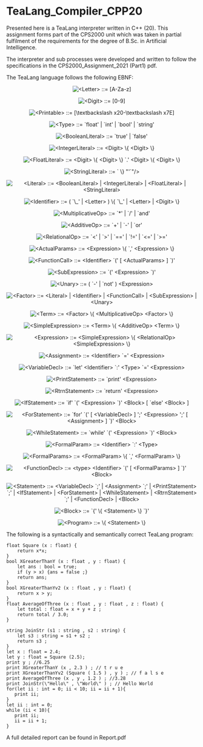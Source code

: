 # TeaLang_Compiler_CPP20

Presented here is a TeaLang interpreter written in C++ (20). This assignment forms part of the CPS2000 unit which was taken in partial fulfilment of the
requirements for the degree of B.Sc. in Artificial Intelligence.

The interpreter and sub processes were developed and written to follow the specifications in the CPS2000_Assignment_2021 (Part1) pdf.

The TeaLang language follows the following EBNF:


<p align="center"> <img src="https://latex.codecogs.com/svg.latex?%3CLetter%3E%20%3A%3A%3D%20%5BA-Za-z%5D" alt="<Letter> ::= [A-Za-z]"/> </p>
  


<p align="center"> <img src="https://latex.codecogs.com/svg.latex?%3CDigit%3E%20%3A%3A%3D%20%5B0-9%5D" alt="<Digit> ::= [0-9]"/> </p>



<p align="center"> <img src="https://latex.codecogs.com/svg.latex?%3CPrintable%3E%20%3A%3A%3D%20%5B%5Ctextbackslash%20x20-%5Ctextbackslash%20x7E%5D" alt="<Printable> ::= [\textbackslash x20-\textbackslash x7E]"/> </p>



<p align="center"> <img src="https://latex.codecogs.com/svg.latex?%3CType%3E%20%3A%3A%3D%20%60float%27%20%7C%20%60int%27%20%7C%20%60bool%27%20%7C%20%60string%27" alt="<Type> ::= `float' | `int' | `bool' | `string'"/> </p>



<p align="center"> <img src="https://latex.codecogs.com/svg.latex?%3CBooleanLiteral%3E%20%3A%3A%3D%20%60true%27%20%7C%20%60false%27" alt="<BooleanLiteral> ::= `true' | `false'"/> </p>



<p align="center"> <img src="https://latex.codecogs.com/svg.latex?%3CIntegerLiteral%3E%20%3A%3A%3D%20%3CDigit%3E%20%5C%7B%20%3CDigit%3E%20%5C%7D" alt="<IntegerLiteral> ::= <Digit> \{ <Digit> \}"/> </p>



<p align="center"> <img src="https://latex.codecogs.com/svg.latex?%3CFloatLiteral%3E%20%3A%3A%3D%20%3CDigit%3E%20%5C%7B%20%3CDigit%3E%20%5C%7D%20%60.%27%20%3CDigit%3E%20%5C%7B%20%3CDigit%3E%20%5C%7D" alt="<FloatLiteral> ::= <Digit> \{ <Digit> \} `.' <Digit> \{ <Digit> \}"/> </p>



<p align="center"> <img src="https://latex.codecogs.com/svg.latex?%3CStringLiteral%3E%20%3A%3A%3D%20%60%22%27%20%5C%7B%20%3CPrintable%3E%20%5C%7D%20%22%27%60" alt="<StringLiteral> ::= `"' \{ <Printable> \} "'`"/> </p>



<p align="center"> <img src="https://latex.codecogs.com/svg.latex?%3CLiteral%3E%20%3A%3A%3D%20%3CBooleanLiteral%3E%20%7C%20%3CIntegerLiteral%3E%20%7C%20%3CFloatLiteral%3E%20%7C%20%3CStringLiteral%3E" alt="<Literal> ::= <BooleanLiteral> | <IntegerLiteral> | <FloatLiteral> | <StringLiteral>"/> </p>



<p align="center"> <img src="https://latex.codecogs.com/svg.latex?%3CIdentifier%3E%20%3A%3A%3D%20%28%20%60%5C_%27%20%7C%20%3CLetter%3E%20%29%20%20%5C%7B%20%60%5C_%27%20%7C%20%3CLetter%3E%20%7C%20%3CDigit%3E%20%5C%7D" alt="<Identifier> ::= ( `\_' | <Letter> )  \{ `\_' | <Letter> | <Digit> \}"/> </p>



<p align="center"> <img src="https://latex.codecogs.com/svg.latex?%3CMultiplicativeOp%3E%20%3A%3A%3D%20%60%2A%27%20%7C%20%60/%27%20%7C%20%60and%27" alt="<MultiplicativeOp> ::= `*' | `/' | `and'"/> </p>



<p align="center"> <img src="https://latex.codecogs.com/svg.latex?%3CAdditiveOp%3E%20%3A%3A%3D%20%60%2B%27%20%7C%20%60-%27%20%7C%20%60or%27" alt="<AdditiveOp> ::= `+' | `-' | `or'"/> </p>



<p align="center"> <img src="https://latex.codecogs.com/svg.latex?%3CRelationalOp%3E%20%3A%3A%3D%20%60%3C%27%20%7C%20%60%3E%27%20%7C%20%60%3D%3D%27%20%7C%20%60%21%3D%27%20%7C%20%60%3C%3D%27%20%7C%20%60%3E%3D%27" alt="<RelationalOp> ::= `<' | `>' | `==' | `!=' | `<=' | `>='"/> </p>



<p align="center"> <img src="https://latex.codecogs.com/svg.latex?%3CActualParams%3E%20%3A%3A%3D%20%3CExpression%3E%20%5C%7B%20%60%2C%27%20%3CExpression%3E%20%5C%7D" alt="<ActualParams> ::= <Expression> \{ `,' <Expression> \}"/> </p>



<p align="center"> <img src="https://latex.codecogs.com/svg.latex?%3CFunctionCall%3E%20%3A%3A%3D%20%3CIdentifier%3E%20%60%28%27%20%5B%20%3CActualParams%3E%20%5D%20%60%29%27" alt="<FunctionCall> ::= <Identifier> `(' [ <ActualParams> ] `)'"/> </p>



<p align="center"> <img src="https://latex.codecogs.com/svg.latex?%3CSubExpression%3E%20%3A%3A%3D%20%60%28%27%20%3CExpression%3E%20%60%29%27" alt="<SubExpression> ::= `(' <Expression> `)'"/> </p>



<p align="center"> <img src="https://latex.codecogs.com/svg.latex?%3CUnary%3E%20%3A%3A%3D%20%28%20%60-%27%20%7C%20%60not%27%20%29%20%3CExpression%3E" alt="<Unary> ::= ( `-' | `not' ) <Expression>"/> </p>



<p align="center"> <img src="https://latex.codecogs.com/svg.latex?%3CFactor%3E%20%3A%3A%3D%20%20%3CLiteral%3E%20%7C%20%3CIdentifier%3E%20%7C%20%3CFunctionCall%3E%20%7C%20%3CSubExpression%3E%20%7C%20%3CUnary%3E" alt="<Factor> ::=  <Literal> | <Identifier> | <FunctionCall> | <SubExpression> | <Unary>"/> </p>



<p align="center"> <img src="https://latex.codecogs.com/svg.latex?%3CTerm%3E%20%3A%3A%3D%20%3CFactor%3E%20%5C%7B%20%3CMultiplicativeOp%3E%20%3CFactor%3E%20%5C%7D" alt="<Term> ::= <Factor> \{ <MultiplicativeOp> <Factor> \}"/> </p>



<p align="center"> <img src="https://latex.codecogs.com/svg.latex?%3CSimpleExpression%3E%20%3A%3A%3D%20%3CTerm%3E%20%5C%7B%20%3CAdditiveOp%3E%20%3CTerm%3E%20%5C%7D" alt="<SimpleExpression> ::= <Term> \{ <AdditiveOp> <Term> \}"/> </p>



<p align="center"> <img src="https://latex.codecogs.com/svg.latex?%3CExpression%3E%20%3A%3A%3D%20%3CSimpleExpression%3E%20%5C%7B%20%3CRelationalOp%3E%20%3CSimpleExpression%3E%20%5C%7D" alt="<Expression> ::= <SimpleExpression> \{ <RelationalOp> <SimpleExpression> \}"/> </p>



<p align="center"> <img src="https://latex.codecogs.com/svg.latex?%3CAssignment%3E%20%3A%3A%3D%20%3CIdentifier%3E%20%60%3D%27%20%3CExpression%3E" alt="<Assignment> ::= <Identifier> `=' <Expression>"/> </p>



<p align="center"> <img src="https://latex.codecogs.com/svg.latex?%3CVariableDecl%3E%20%3A%3A%3D%20%60let%27%20%3CIdentifier%3E%20%60%3A%27%20%3CType%3E%20%60%3D%27%20%3CExpression%3E" alt="<VariableDecl> ::= `let' <Identifier> `:' <Type> `=' <Expression>"/> </p>



<p align="center"> <img src="https://latex.codecogs.com/svg.latex?%3CPrintStatement%3E%20%3A%3A%3D%20%60print%27%20%3CExpression%3E" alt="<PrintStatement> ::= `print' <Expression>"/> </p>



<p align="center"> <img src="https://latex.codecogs.com/svg.latex?%3CRtrnStatement%3E%20%3A%3A%3D%20%60return%27%20%3CExpression%3E" alt="<RtrnStatement> ::= `return' <Expression>"/> </p>



<p align="center"> <img src="https://latex.codecogs.com/svg.latex?%3CIfStatement%3E%20%3A%3A%3D%20%60if%27%20%60%28%27%20%3CExpression%3E%20%60%29%27%20%3CBlock%3E%20%5B%20%60else%27%20%3CBlock%3E%20%5D" alt="<IfStatement> ::= `if' `(' <Expression> `)' <Block> [ `else' <Block> ]"/> </p>



<p align="center"> <img src="https://latex.codecogs.com/svg.latex?%3CForStatement%3E%20%3A%3A%3D%20%60for%27%20%60%28%27%20%5B%20%3CVariableDecl%3E%20%5D%20%27%3B%27%20%3CExpression%3E%20%27%3B%27%20%5B%20%3CAssignment%3E%20%5D%20%60%29%27%20%3CBlock%3E" alt="<ForStatement> ::= `for' `(' [ <VariableDecl> ] ';' <Expression> ';' [ <Assignment> ] `)' <Block>"/> </p>



<p align="center"> <img src="https://latex.codecogs.com/svg.latex?%3CWhileStatement%3E%20%3A%3A%3D%20%60while%27%20%60%28%27%20%3CExpression%3E%20%60%29%27%20%3CBlock%3E" alt="<WhileStatement> ::= `while' `(' <Expression> `)' <Block>"/> </p>



<p align="center"> <img src="https://latex.codecogs.com/svg.latex?%3CFormalParam%3E%20%3A%3A%3D%20%3CIdentifier%3E%20%60%3A%27%20%3CType%3E" alt="<FormalParam> ::= <Identifier> `:' <Type>"/> </p>



<p align="center"> <img src="https://latex.codecogs.com/svg.latex?%3CFormalParams%3E%20%3A%3A%3D%20%3CFormalParam%3E%20%5C%7B%20%60%2C%27%20%3CFormalParam%3E%20%5C%7D" alt="<FormalParams> ::= <FormalParam> \{ `,' <FormalParam> \}"/> </p>



<p align="center"> <img src="https://latex.codecogs.com/svg.latex?%3CFunctionDecl%3E%20%3A%3A%3D%20%3Ctype%3E%20%3CIdentifier%3E%20%60%28%27%20%5B%20%3CFormalParams%3E%20%5D%20%60%29%27%20%3CBlock%3E" alt="<FunctionDecl> ::= <type> <Identifier> `(' [ <FormalParams> ] `)' <Block>"/> </p>



<p align="center"> <img src="https://latex.codecogs.com/svg.latex?%3CStatement%3E%20%3A%3A%3D%09%3CVariableDecl%3E%20%60%3B%27%20%7C%20%3CAssignment%3E%20%60%3B%27%20%7C%20%3CPrintStatement%3E%20%60%3B%27%20%7C%20%3CIfStatement%3E%20%7C%20%3CForStatement%3E%20%7C%20%3CWhileStatement%3E%20%7C%20%3CRtrnStatement%3E%20%60%3B%27%20%7C%20%3CFunctionDecl%3E%20%7C%20%3CBlock%3E" alt="<Statement> ::=	<VariableDecl> `;' | <Assignment> `;' | <PrintStatement> `;' | <IfStatement> | <ForStatement> | <WhileStatement> | <RtrnStatement> `;' | <FunctionDecl> | <Block>"/> </p>



<p align="center"> <img src="https://latex.codecogs.com/svg.latex?%3CBlock%3E%20%3A%3A%3D%20%60%7B%27%20%5C%7B%20%3CStatement%3E%20%5C%7D%20%60%7D%27" alt="<Block> ::= `{' \{ <Statement> \} `}'"/> </p>



<p align="center"> <img src="https://latex.codecogs.com/svg.latex?%3CProgram%3E%20%3A%3A%3D%20%5C%7B%20%3CStatement%3E%20%5C%7D" alt="<Program> ::= \{ <Statement> \}"/> </p>


The following is a syntactically and semantically correct TeaLang program:

```
float Square (x : float) {
    return x*x;
}
bool XGreaterThanY (x : float , y : float) {
    let ans : bool = true;
    if (y > x) {ans = false ;}
    return ans;
}
bool XGreaterThanYv2 (x : float , y : float) {
    return x > y;
}
float AverageOfThree (x : float , y : float , z : float) {
    let total : float = x + y + z ;
    return total / 3.0;
}

string JoinStr (s1 : string , s2 : string) {
    let s3 : string = s1 + s2 ;
    return s3 ;
}
let x : float = 2.4;
let y : float = Square (2.5);
print y ; //6.25
print XGreaterThanY (x , 2.3 ) ; // t r u e
print XGreaterThanYv2 (Square ( 1.5 ) , y ) ; // f a l s e
print AverageOfThree (x , y , 1.2 ) ; //3.28
print JoinStr(\"Hello\" , \"World\" ) ; // Hello World
for(let ii : int = 0; ii < 10; ii = ii + 1){
   print ii;
}
let ii : int = 0;
while (ii < 10){
   print ii;
   ii = ii + 1;
}
```

A full detailed report can be found in Report.pdf
